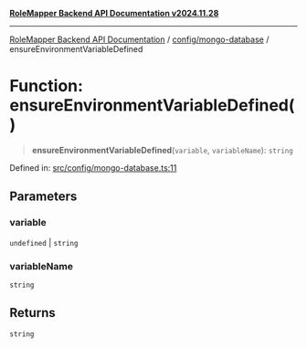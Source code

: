 [**RoleMapper Backend API Documentation v2024.11.28**](../../../README.md)

***

[RoleMapper Backend API Documentation](../../../modules.md) / [config/mongo-database](../README.md) / ensureEnvironmentVariableDefined

# Function: ensureEnvironmentVariableDefined()

> **ensureEnvironmentVariableDefined**(`variable`, `variableName`): `string`

Defined in: [src/config/mongo-database.ts:11](https://github.com/FlowCraft-AG/RoleMapper/blob/c1dd70009b43cf6900b6bde6d6bd8b801c1074ab/backend/src/config/mongo-database.ts#L11)

## Parameters

### variable

`undefined` | `string`

### variableName

`string`

## Returns

`string`
